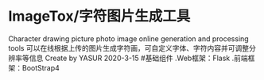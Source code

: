 # ImageTox/字符图片生成工具
Character drawing picture photo image online generation and processing tools
可以在线根据上传的图片生成字符画，可自定义字体、字符内容并可调整分辨率等信息
Create by YASUR 2020-3-15
#基础组件
.Web框架：Flask
.前端框架：BootStrap4
